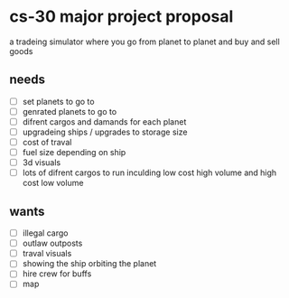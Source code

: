 # cs-30 major project proposal

a tradeing simulator where you go from planet to planet and buy and sell goods

## needs
- [ ] set planets to go to
- [ ] genrated planets to go to 
- [ ] difrent cargos and damands for each planet
- [ ] upgradeing ships / upgrades to storage size
- [ ] cost of traval 
- [ ] fuel size depending on ship
- [ ] 3d visuals 
- [ ] lots of difrent cargos to run inculding low cost high volume and high cost low volume

## wants
- [ ] illegal cargo
- [ ] outlaw outposts
- [ ] traval visuals
- [ ] showing the ship orbiting the planet
- [ ] hire crew for buffs
- [ ] map